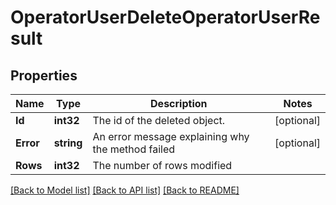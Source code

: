 # OperatorUserDeleteOperatorUserResult

## Properties

Name | Type | Description | Notes
------------ | ------------- | ------------- | -------------
**Id** | **int32** | The id of the deleted object. | [optional] 
**Error** | **string** | An error message explaining why the method failed | [optional] 
**Rows** | **int32** | The number of rows modified | 

[[Back to Model list]](../README.md#documentation-for-models) [[Back to API list]](../README.md#documentation-for-api-endpoints) [[Back to README]](../README.md)


